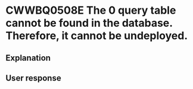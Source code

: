 # CWWBQ0508E The 0 query table cannot be found in the database. Therefore, it cannot be undeployed.

## Explanation

## User response